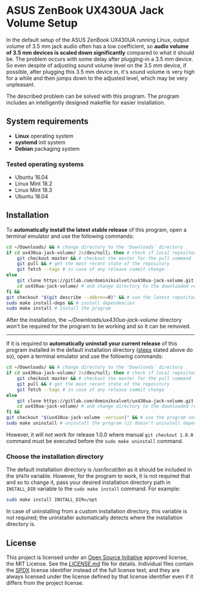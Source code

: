 # ASUS ZenBook UX430UA Jack Volume Setup

In the default setup of the ASUS ZenBook UX430UA running Linux, output volume of 3.5 mm jack audio often has a low coefficient, so **audio volume of 3.5 mm devices is scaled down significantly** compared to what it should be. The problem occurs with some delay after plugging-in a 3.5 mm device. So even despite of adjusting sound volume level on the 3.5 mm device, if possible, after plugging this 3.5 mm device in, it's sound volume is very high for a while and then jumps down to the adjusted level, which may be very unpleasant.

The described problem can be solved with this program. The program includes an intelligently designed makefile for easier installation.

## System requirements

* **Linux** operating system
* **systemd** init system
* **Debian** packaging system

### Tested operating systems

* Ubuntu 16.04
* Linux Mint 18.2
* Linux Mint 18.3
* Ubuntu 18.04

## Installation

To **automatically install the latest stable release** of this program, open a terminal emulator and use the following commands:

```sh
cd ~/Downloads/ && # change directory to the 'Downloads' directory
if cd ux430ua-jack-volume/ 2>/dev/null; then # check if local repository exists
    git checkout master && # checkout the master for the pull command
    git pull && # get the most recent state of the repository
    git fetch --tags # in case of any release commit change
else
    git clone https://gitlab.com/dominiksalvet/ux430ua-jack-volume.git && # clone it
    cd ux430ua-jack-volume/ # and change directory to the downloaded repository
fi &&
git checkout "$(git describe --abbrev=0)" && # use the latest repository tag
sudo make install-deps && # install dependencies
sudo make install # install the program
```

After the installation, the *~/Downloads/ux430ua-jack-volume* directory won't be required for the program to be working and so it can be removed.

---

If it is required to **automatically uninstall your current release** of this program installed in the default installation directory ([steps](#installation) stated above do so), open a terminal emulator and use the following commands:

```sh
cd ~/Downloads/ && # change directory to the 'Downloads' directory
if cd ux430ua-jack-volume/ 2>/dev/null; then # check if local repository exists
    git checkout master && # checkout the master for the pull command
    git pull && # get the most recent state of the repository
    git fetch --tags # in case of any release commit change
else
    git clone https://gitlab.com/dominiksalvet/ux430ua-jack-volume.git && # clone it
    cd ux430ua-jack-volume/ # and change directory to the downloaded repository
fi &&
git checkout "$(ux430ua-jack-volume -version)" && # use the program version as a tag
sudo make uninstall # uninstall the program (it doesn't uninstall dependencies)
```

However, it will not work for release 1.0.0 where manual `git checkout 1.0.0` command must be executed before the `sudo make uninstall` command.

### Choose the installation directory

The default installation directory is */usr/local/bin* as it should be included in the `$PATH` variable. However, for the program to work, it is not required that and so to change it, pass your desired installation directory path in `INSTALL_DIR` variable to the `sudo make install` command. For example:

```sh
sudo make install INSTALL_DIR=/opt
```

In case of uninstalling from a custom installation directory, this variable is not required; the uninstaller automatically detects where the installation directory is.

## License

This project is licensed under an [Open Source Initiative](https://opensource.org/) approved license, the MIT License. See the [*LICENSE.md*](LICENSE.md) file for details. Individual files contain the [SPDX](https://spdx.org/) license identifier instead of the full license text, and they are always licensed under the license defined by that license identifier even if it differs from the project license.
